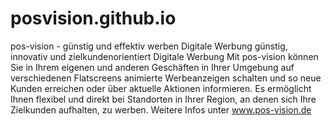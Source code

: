 # posvision.github.io
pos-vision - günstig und effektiv werben Digitale Werbung günstig, innovativ und zielkundenorientiert
Digitale Werbung
Mit pos-vision können Sie in Ihrem eigenen und anderen Geschäften in Ihrer Umgebung auf verschiedenen Flatscreens animierte Werbeanzeigen schalten und so neue Kunden erreichen oder über aktuelle Aktionen informieren. Es ermöglicht Ihnen flexibel und direkt bei Standorten in Ihrer Region, an denen sich Ihre Zielkunden aufhalten, zu werben. Weitere Infos unter www.pos-vision.de
